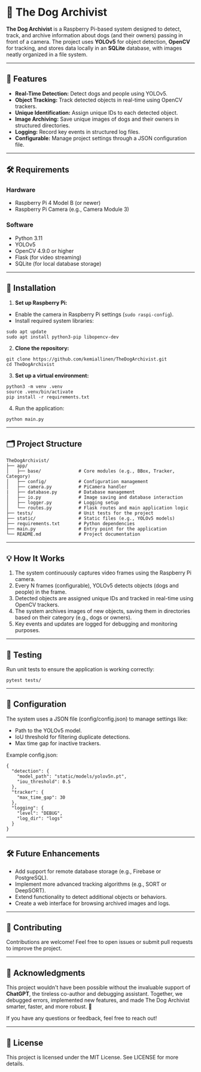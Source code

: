 # 🐶 The Dog Archivist
**The Dog Archivist** is a Raspberry Pi-based system designed to detect, track, and archive information about dogs (and their owners) passing in front of a camera. The project uses **YOLOv5** for object detection, **OpenCV** for tracking, and stores data locally in an **SQLite** database, with images neatly organized in a file system.

---
## 📑 Features
- **Real-Time Detection:** Detect dogs and people using YOLOv5.
- **Object Tracking:** Track detected objects in real-time using OpenCV trackers.
- **Unique Identification:** Assign unique IDs to each detected object.
- **Image Archiving:** Save unique images of dogs and their owners in structured directories.
- **Logging:** Record key events in structured log files.
- **Configurable:** Manage project settings through a JSON configuration file.

---
## 🛠️ Requirements
### Hardware
- Raspberry Pi 4 Model B (or newer)
- Raspberry Pi Camera (e.g., Camera Module 3)
### Software
- Python 3.11
- YOLOv5
- OpenCV 4.9.0 or higher
- Flask (for video streaming)
- SQLite (for local database storage)

---
## 🚀 Installation
1. **Set up Raspberry Pi:**
- Enable the camera in Raspberry Pi settings (`sudo raspi-config`).
- Install required system libraries:
```
sudo apt update
sudo apt install python3-pip libopencv-dev
```
2. **Clone the repository:**

```
git clone https://github.com/kemiallinen/TheDogArchivist.git
cd TheDogArchivist
```
3. **Set up a virtual environment:**
```
python3 -m venv .venv
source .venv/bin/activate
pip install -r requirements.txt
```
4. Run the application:
```
python main.py
```

---
## 🗂️ Project Structure
```
TheDogArchivist/
├── app/
│   ├── base/              # Core modules (e.g., BBox, Tracker, Category)
│   ├── config/            # Configuration management
│   ├── camera.py          # PiCamera handler
|   ├── database.py        # Database management
│   ├── io.py              # Image saving and database interaction
│   ├── logger.py          # Logging setup
│   └── routes.py          # Flask routes and main application logic
├── tests/                 # Unit tests for the project
├── static/                # Static files (e.g., YOLOv5 models)
├── requirements.txt       # Python dependencies
├── main.py                # Entry point for the application
└── README.md              # Project documentation
```

---
## 💡 How It Works
1. The system continuously captures video frames using the Raspberry Pi camera.
2. Every N frames (configurable), YOLOv5 detects objects (dogs and people) in the frame.
3. Detected objects are assigned unique IDs and tracked in real-time using OpenCV trackers.
4. The system archives images of new objects, saving them in directories based on their category (e.g., dogs or owners).
5. Key events and updates are logged for debugging and monitoring purposes.

---
## 🧪 Testing
Run unit tests to ensure the application is working correctly:
```
pytest tests/
```

---
## 📖 Configuration
The system uses a JSON file (config/config.json) to manage settings like:

- Path to the YOLOv5 model.
- IoU threshold for filtering duplicate detections.
- Max time gap for inactive trackers.

Example config.json:

```
{
  "detection": {
    "model_path": "static/models/yolov5n.pt",
    "iou_threshold": 0.5
  },
  "tracker": {
    "max_time_gap": 30
  },
  "logging": {
    "level": "DEBUG",
    "log_dir": "logs"
  }
}
```

---
## 🛠️ Future Enhancements
- Add support for remote database storage (e.g., Firebase or PostgreSQL).
- Implement more advanced tracking algorithms (e.g., SORT or DeepSORT).
- Extend functionality to detect additional objects or behaviors.
- Create a web interface for browsing archived images and logs.

---
## 🤝 Contributing
Contributions are welcome! Feel free to open issues or submit pull requests to improve the project.

---
## 🧠 Acknowledgments
This project wouldn't have been possible without the invaluable support of **ChatGPT**, the tireless co-author and debugging assistant. Together, we debugged errors, implemented new features, and made The Dog Archivist smarter, faster, and more robust. 🎉

If you have any questions or feedback, feel free to reach out!

---
## 📜 License
This project is licensed under the MIT License. See LICENSE for more details.